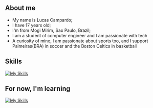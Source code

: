 ## About me
* My name is Lucas Campardo;
* I have 17 years old;
* I'm from Mogi Mirim, Sao Paulo, Brazil;
* I am a student of computer engineer and I am passionate with tech
* A curiosity of mine, I am passionate about sports too, and I support Palmeiras(BRA) in soccer and the Boston Celtics in basketball

## Skills
[![My Skills](https://skillicons.dev/icons?i=,git,mysql&perline=5)](https://skillicons.dev)

## For now, I'm learning
[![My Skills](https://skillicons.dev/icons?i=,py,django&perline=5)](https://skillicons.dev)
